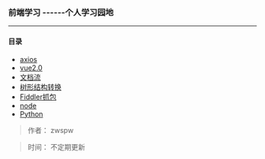 ### 前端学习  ------个人学习园地

***




#### 目录

* [axios](https://github.com/zwspw/-study/blob/master/axios.md)
* [vue2.0](https://github.com/zwspw/-study/blob/master/vue2.0.md)
* [文档流](https://github.com/zwspw/-study/blob/master/%E6%96%87%E6%A1%A3%E6%B5%81%E5%AD%A6%E4%B9%A0.md)
* [树形结构转换](https://github.com/zwspw/-study/blob/master/%E6%A0%91%E5%BD%A2json%E8%BD%AC%E6%8D%A2.md)
* [Fiddler抓包](https://www.cnblogs.com/yyhh/p/5140852.html)
* [node](https://github.com/zwspw/-study/blob/master/node%E5%AD%A6%E4%B9%A0.md)
* [Python](https://github.com/zwspw/-study/blob/master/Python%E5%AD%A6%E4%B9%A0.md)



> 作者： zwspw 

> 时间： 不定期更新
















